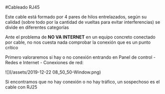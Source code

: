 #Cableado RJ45

Este cable está formado por 4 pares de hilos entrelazados, según su calidad (sobre todo por la cantidad de vueltas para evitar interferencias) se divide en diferentes categorías








Ante el problema de **NO VA INTERNET** en un equipo concreto conectado por cable, no nos cuesta nada comprobar la conexión que es un punto crítico

Primero valoraremos si hay o no conexión entrando en Panel de control - Redes e Internet - Conexiones de red:

![](/assets/2019-12-22 08_50_50-Window.png)

Si encontramos que no hay conexión o no hay tráfico, un sospechoso es el cable con RJ25



